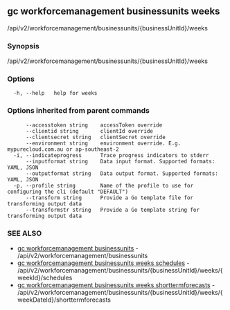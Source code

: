 ## gc workforcemanagement businessunits weeks

/api/v2/workforcemanagement/businessunits/{businessUnitId}/weeks

### Synopsis

/api/v2/workforcemanagement/businessunits/{businessUnitId}/weeks

### Options

```
  -h, --help   help for weeks
```

### Options inherited from parent commands

```
      --accesstoken string    accessToken override
      --clientid string       clientId override
      --clientsecret string   clientSecret override
      --environment string    environment override. E.g. mypurecloud.com.au or ap-southeast-2
  -i, --indicateprogress      Trace progress indicators to stderr
      --inputformat string    Data input format. Supported formats: YAML, JSON
      --outputformat string   Data output format. Supported formats: YAML, JSON
  -p, --profile string        Name of the profile to use for configuring the cli (default "DEFAULT")
      --transform string      Provide a Go template file for transforming output data
      --transformstr string   Provide a Go template string for transforming output data
```

### SEE ALSO

* [gc workforcemanagement businessunits](gc_workforcemanagement_businessunits.html)	 - /api/v2/workforcemanagement/businessunits
* [gc workforcemanagement businessunits weeks schedules](gc_workforcemanagement_businessunits_weeks_schedules.html)	 - /api/v2/workforcemanagement/businessunits/{businessUnitId}/weeks/{weekId}/schedules
* [gc workforcemanagement businessunits weeks shorttermforecasts](gc_workforcemanagement_businessunits_weeks_shorttermforecasts.html)	 - /api/v2/workforcemanagement/businessunits/{businessUnitId}/weeks/{weekDateId}/shorttermforecasts


